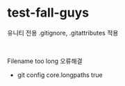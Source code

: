 ﻿# test-fall-guys

유니티 전용 .gitignore, .gitattributes 적용

&nbsp;

Filename too long 오류해결
- git config core.longpaths true
